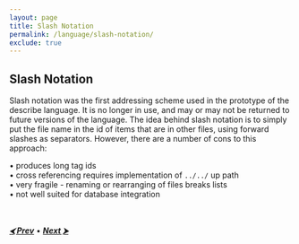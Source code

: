```yaml
---
layout: page
title: Slash Notation
permalink: /language/slash-notation/
exclude: true
---
```

## Slash Notation

Slash notation was the first addressing scheme used in the prototype of the describe language. It is no longer in use, and may or may not be returned to future versions of the language. The idea behind slash notation is to simply put the file name in the id of items that are in other files, using forward slashes as separators. However, there are a number of cons to this approach:<br>

 • produces long tag ids<br>
 • cross referencing requires implementation of ```../../``` up path<br>
 • very fragile - renaming or rearranging of files breaks lists<br>
 • not well suited for database integration<br>


<br><br>
[**_⮜ Prev_**](/DescribeDocumentation/language/dot-notation) •
[**_Next ⮞_**](/DescribeDocumentation/language/file-names)